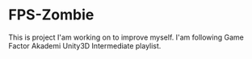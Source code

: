 # FPS-Zombie
This is project I'am working on to improve myself. I'am following Game Factor Akademi Unity3D Intermediate playlist.
